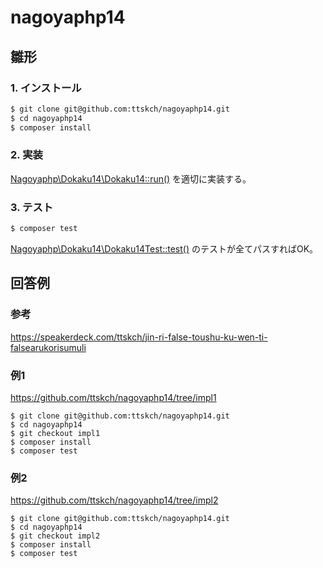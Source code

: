 # nagoyaphp14

## 雛形

### 1. インストール

```bash
$ git clone git@github.com:ttskch/nagoyaphp14.git
$ cd nagoyaphp14
$ composer install
```

### 2. 実装

[Nagoyaphp\Dokaku14\Dokaku14::run()](/src/Dokaku14.php#L9) を適切に実装する。

### 3. テスト

```bash
$ composer test
```

[Nagoyaphp\Dokaku14\Dokaku14Test::test()](/tests/Dokaku14Test.php#L24) のテストが全てパスすればOK。

## 回答例

### 参考

https://speakerdeck.com/ttskch/jin-ri-false-toushu-ku-wen-ti-falsearukorisumuli

### 例1

https://github.com/ttskch/nagoyaphp14/tree/impl1

```
$ git clone git@github.com:ttskch/nagoyaphp14.git
$ cd nagoyaphp14
$ git checkout impl1
$ composer install
$ composer test
```

### 例2

https://github.com/ttskch/nagoyaphp14/tree/impl2

```
$ git clone git@github.com:ttskch/nagoyaphp14.git
$ cd nagoyaphp14
$ git checkout impl2
$ composer install
$ composer test
```
